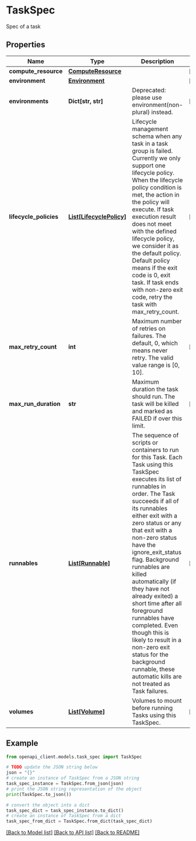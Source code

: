 # TaskSpec

Spec of a task

## Properties

Name | Type | Description | Notes
------------ | ------------- | ------------- | -------------
**compute_resource** | [**ComputeResource**](ComputeResource.md) |  | [optional] 
**environment** | [**Environment**](Environment.md) |  | [optional] 
**environments** | **Dict[str, str]** | Deprecated: please use environment(non-plural) instead. | [optional] 
**lifecycle_policies** | [**List[LifecyclePolicy]**](LifecyclePolicy.md) | Lifecycle management schema when any task in a task group is failed. Currently we only support one lifecycle policy. When the lifecycle policy condition is met, the action in the policy will execute. If task execution result does not meet with the defined lifecycle policy, we consider it as the default policy. Default policy means if the exit code is 0, exit task. If task ends with non-zero exit code, retry the task with max_retry_count. | [optional] 
**max_retry_count** | **int** | Maximum number of retries on failures. The default, 0, which means never retry. The valid value range is [0, 10]. | [optional] 
**max_run_duration** | **str** | Maximum duration the task should run. The task will be killed and marked as FAILED if over this limit. | [optional] 
**runnables** | [**List[Runnable]**](Runnable.md) | The sequence of scripts or containers to run for this Task. Each Task using this TaskSpec executes its list of runnables in order. The Task succeeds if all of its runnables either exit with a zero status or any that exit with a non-zero status have the ignore_exit_status flag. Background runnables are killed automatically (if they have not already exited) a short time after all foreground runnables have completed. Even though this is likely to result in a non-zero exit status for the background runnable, these automatic kills are not treated as Task failures. | [optional] 
**volumes** | [**List[Volume]**](Volume.md) | Volumes to mount before running Tasks using this TaskSpec. | [optional] 

## Example

```python
from openapi_client.models.task_spec import TaskSpec

# TODO update the JSON string below
json = "{}"
# create an instance of TaskSpec from a JSON string
task_spec_instance = TaskSpec.from_json(json)
# print the JSON string representation of the object
print(TaskSpec.to_json())

# convert the object into a dict
task_spec_dict = task_spec_instance.to_dict()
# create an instance of TaskSpec from a dict
task_spec_from_dict = TaskSpec.from_dict(task_spec_dict)
```
[[Back to Model list]](../README.md#documentation-for-models) [[Back to API list]](../README.md#documentation-for-api-endpoints) [[Back to README]](../README.md)


